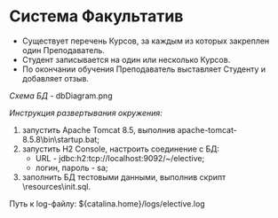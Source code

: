 Система Факультатив
===================

* Существует перечень Курсов, за каждым из которых закреплен один Преподаватель.
* Студент записывается на один или несколько Курсов.
* По окончании обучения Преподаватель выставляет Студенту и добавляет отзыв.


*Схема БД* - dbDiagram.png


*Инструкция развертывания окружения:*

1. запустить Apache Tomcat 8.5, выполнив apache-tomcat-8.5.8\bin\startup.bat;
2. запустить H2 Console, настроить соединение с БД:
    * URL - jdbc:h2:tcp://localhost:9092/~/elective; 
    * логин, пароль - sa;    
3. заполнить БД тестовыми данными, выполнив скрипт \resources\init.sql. 

Путь к log-файлу: ${catalina.home}/logs/elective.log


